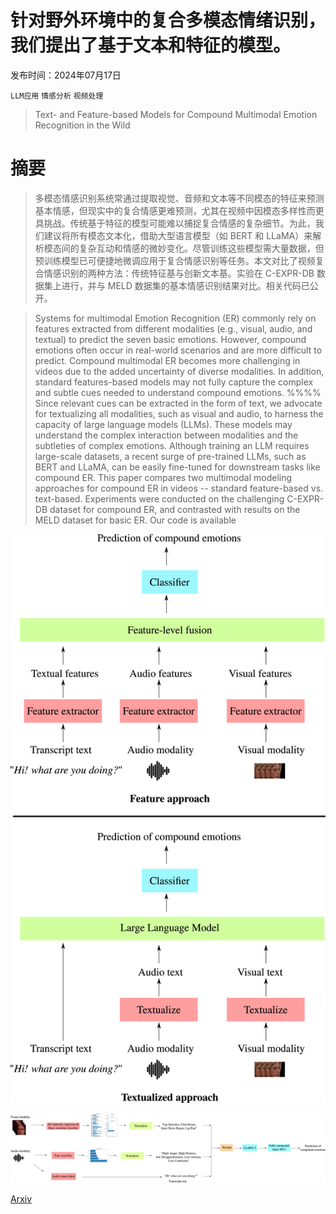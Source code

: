 # 针对野外环境中的复合多模态情绪识别，我们提出了基于文本和特征的模型。

发布时间：2024年07月17日

`LLM应用` `情感分析` `视频处理`

> Text- and Feature-based Models for Compound Multimodal Emotion Recognition in the Wild

# 摘要

> 多模态情感识别系统常通过提取视觉、音频和文本等不同模态的特征来预测基本情感，但现实中的复合情感更难预测，尤其在视频中因模态多样性而更具挑战。传统基于特征的模型可能难以捕捉复合情感的复杂细节。为此，我们建议将所有模态文本化，借助大型语言模型（如 BERT 和 LLaMA）来解析模态间的复杂互动和情感的微妙变化。尽管训练这些模型需大量数据，但预训练模型已可便捷地微调应用于复合情感识别等任务。本文对比了视频复合情感识别的两种方法：传统特征基与创新文本基。实验在 C-EXPR-DB 数据集上进行，并与 MELD 数据集的基本情感识别结果对比。相关代码已公开。

> Systems for multimodal Emotion Recognition (ER) commonly rely on features extracted from different modalities (e.g., visual, audio, and textual) to predict the seven basic emotions. However, compound emotions often occur in real-world scenarios and are more difficult to predict. Compound multimodal ER becomes more challenging in videos due to the added uncertainty of diverse modalities.
  In addition, standard features-based models may not fully capture the complex and subtle cues needed to understand compound emotions.
  %%%%
  Since relevant cues can be extracted in the form of text, we advocate for textualizing all modalities, such as visual and audio, to harness the capacity of large language models (LLMs). These models may understand the complex interaction between modalities and the subtleties of complex emotions. Although training an LLM requires large-scale datasets, a recent surge of pre-trained LLMs, such as BERT and LLaMA, can be easily fine-tuned for downstream tasks like compound ER.
  This paper compares two multimodal modeling approaches for compound ER in videos -- standard feature-based vs. text-based. Experiments were conducted on the challenging C-EXPR-DB dataset for compound ER, and contrasted with results on the MELD dataset for basic ER.
  Our code is available

![针对野外环境中的复合多模态情绪识别，我们提出了基于文本和特征的模型。](../../../paper_images/2407.12927/x1.png)

![针对野外环境中的复合多模态情绪识别，我们提出了基于文本和特征的模型。](../../../paper_images/2407.12927/x2.png)

[Arxiv](https://arxiv.org/abs/2407.12927)